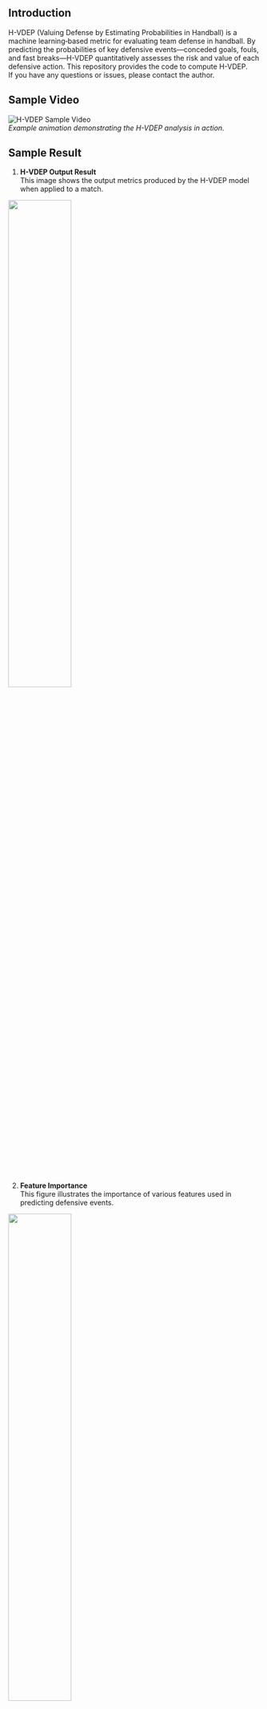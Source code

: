 ## Introduction
H-VDEP (Valuing Defense by Estimating Probabilities in Handball) is a machine learning‐based metric for evaluating team defense in handball. By predicting the probabilities of key defensive events—conceded goals, fouls, and fast breaks—H-VDEP quantitatively assesses the risk and value of each defensive action. This repository provides the code to compute H-VDEP.  
If you have any questions or issues, please contact the author.

## Sample Video
![H-VDEP Sample Video](https://github.com/user-attachments/assets/fb3da330-36dd-4130-adcf-33e58f531d01)  
*Example animation demonstrating the H-VDEP analysis in action.*

## Sample Result
1. **H-VDEP Output Result**  
   This image shows the output metrics produced by the H-VDEP model when applied to a match.

<div align="left">
<img src="https://github.com/user-attachments/assets/6b103159-dab6-407e-ac26-17c935ee2e2c" width="50%" />
</div>

2. **Feature Importance**  
   This figure illustrates the importance of various features used in predicting defensive events.

<div align="left">
<img src="https://github.com/user-attachments/assets/211d312d-30d0-4bd7-8be6-059d3fe8a7fb" width="50%" />
</div>

3. **Relationship between Conceded Goals and H-VDEP**  
   This graph depicts the correlation between the number of conceded goals and the H-VDEP score.

<div align="left">
<img src="https://github.com/user-attachments/assets/9959b6e1-c4bc-408f-aa81-069100d20665" width="50%" />
</div>

## Author
Ren Kobayashi - kobayashi.ren@g.sp.m.is.nagoya-u.ac.jp
## Requirements
- Python 3.8.10
- To install dependencies, run:  
  `pip install -r requirements.txt`

## Evaluation from Scratch

### Step 1: Downloading the Required Data
H-VDEP has been evaluated using the Events in Invasion Games Dataset – Handball (EIGD-H). This dataset contains broadcast video streams, synchronized official positional data, and human event annotations from Handball-Bundesliga matches (season 2019/20).  
**License:** The position and video data are provided by [Kinexon](https://kinexon.com/) with authorization from the [Handball-Bundesliga](https://www.liquimoly-hbl.de/en/), and the dataset is licensed under [CC BY-NC-SA 4.0](https://creativecommons.org/licenses/by-nc-sa/4.0/). Please ensure appropriate credit is given when using this data.  
Download the dataset manually from [https://data.uni-hannover.de/dataset/eigd](https://data.uni-hannover.de/dataset/eigd) or via the provided download script (if available).

### Step 2: Running the Code and Checking the Results
1. Execute the analysis script by running:  
   `python3 main.py`
2. Review the generated figures in the `fig` folder.
